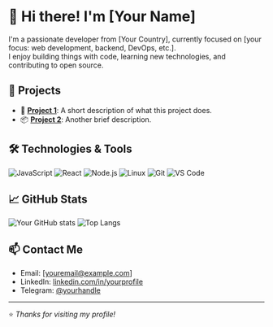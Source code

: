 # 👋 Hi there! I'm [Your Name]

I'm a passionate developer from [Your Country], currently focused on [your focus: web development, backend, DevOps, etc.].  
I enjoy building things with code, learning new technologies, and contributing to open source.

## 🚀 Projects

- 🔧 [**Project 1**](https://github.com/yourusername/project1): A short description of what this project does.
- 📦 [**Project 2**](https://github.com/yourusername/project2): Another brief description.

## 🛠️ Technologies & Tools

![JavaScript](https://img.shields.io/badge/-JavaScript-333?style=flat-square&logo=javascript)
![React](https://img.shields.io/badge/-React-333?style=flat-square&logo=react)
![Node.js](https://img.shields.io/badge/-Node.js-333?style=flat-square&logo=node.js)
![Linux](https://img.shields.io/badge/-Linux-333?style=flat-square&logo=linux)
![Git](https://img.shields.io/badge/-Git-333?style=flat-square&logo=git)
![VS Code](https://img.shields.io/badge/-VS_Code-333?style=flat-square&logo=visual-studio-code)

## 📈 GitHub Stats

![Your GitHub stats](https://github-readme-stats.vercel.app/api?username=yourusername&show_icons=true&theme=github_dark)
![Top Langs](https://github-readme-stats.vercel.app/api/top-langs/?username=yourusername&layout=compact&theme=github_dark)

## 📫 Contact Me

- Email: [youremail@example.com]
- LinkedIn: [linkedin.com/in/yourprofile](https://linkedin.com/in/yourprofile)
- Telegram: [@yourhandle](https://t.me/yourhandle)

---

⭐️ _Thanks for visiting my profile!_

